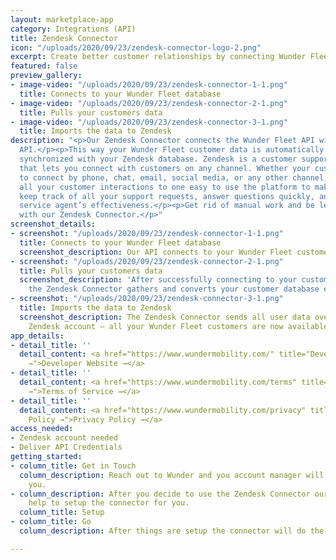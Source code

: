 ```yaml
---
layout: marketplace-app
category: Integrations (API)
title: Zendesk Connector
icon: "/uploads/2020/09/23/zendesk-connector-logo-2.png"
excerpt: Create better customer relationships by connecting Wunder Fleet & Zendesk.
featured: false
preview_gallery:
- image-video: "/uploads/2020/09/23/zendesk-connector-1-1.png"
  title: Connects to your Wunder Fleet database
- image-video: "/uploads/2020/09/23/zendesk-connector-2-1.png"
  title: Pulls your customers data
- image-video: "/uploads/2020/09/23/zendesk-connector-3-1.png"
  title: Imports the data to Zendesk
description: "<p>Our Zendesk Connector connects the Wunder Fleet API with the Zendesk
  API.</p><p>This way your Wunder Fleet customer data is automatically &amp; seamlessly
  synchronized with your Zendesk database. Zendesk is a customer support platform
  that lets you connect with customers on any channel. Whether your customers want
  to connect by phone, chat, email, social media, or any other channel, Zendesk brings
  all your customer interactions to one easy to use the platform to make it easy to
  keep track of all your support requests, answer questions quickly, and monitor customer
  service agent’s effectiveness.</p><p>Get rid of manual work and be less error-prone
  with our Zendesk Connector.</p>"
screenshot_details:
- screenshot: "/uploads/2020/09/23/zendesk-connector-1-1.png"
  title: Connects to your Wunder Fleet database
  screenshot_description: Our API connects to your Wunder Fleet customer database.
- screenshot: "/uploads/2020/09/23/zendesk-connector-2-1.png"
  title: Pulls your customers data
  screenshot_description: 'After successfully connecting to your customer database,
    the Zendesk Connector gathers and converts your customer database entries. '
- screenshot: "/uploads/2020/09/23/zendesk-connector-3-1.png"
  title: Imports the data to Zendesk
  screenshot_description: The Zendesk Connector sends all user data over to your connected
    Zendesk account – all your Wunder Fleet customers are now available in Zendesk.
app_details:
- detail_title: ''
  detail_content: <a href="https://www.wundermobility.com/" title="Developer Website
    →">Developer Website →</a>
- detail_title: ''
  detail_content: <a href="https://www.wundermobility.com/terms" title="Terms of Service
    →">Terms of Service →</a>
- detail_title: ''
  detail_content: <a href="https://www.wundermobility.com/privacy" title="Privacy
    Policy →">Privacy Policy →</a>
access_needed:
- Zendesk account needed
- Deliver API Credentials
getting_started:
- column_title: Get in Touch
  column_description: Reach out to Wunder and you account manager will get back to
    you.
- column_description: After you decide to use the Zendesk Connector our team will
    help to setup the connector for you.
  column_title: Setup
- column_title: Go
  column_description: After things are setup the connector will do the work for you.

---
```

